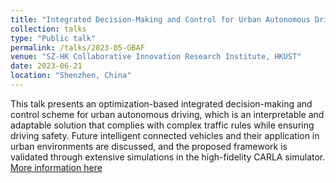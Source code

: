 ```yaml
---
title: "Integrated Decision-Making and Control for Urban Autonomous Driving with Traffic Rules Compliance"
collection: talks
type: "Public talk"
permalink: /talks/2023-05-GBAF
venue: "SZ-HK Collaborative Innovation Research Institute, HKUST"
date: 2023-06-21
location: "Shenzhen, China"
---
```


This talk presents an optimization-based integrated decision-making and control scheme for urban autonomous driving, which is an interpretable and adaptable solution that complies with complex traffic rules while ensuring driving safety. Future intelligent connected vehicles and their application in urban environments are discussed, and the proposed framework is validated through extensive simulations in the high-fidelity CARLA simulator. [More information here](https://ieeexplore.ieee.org/document/10354858/)
